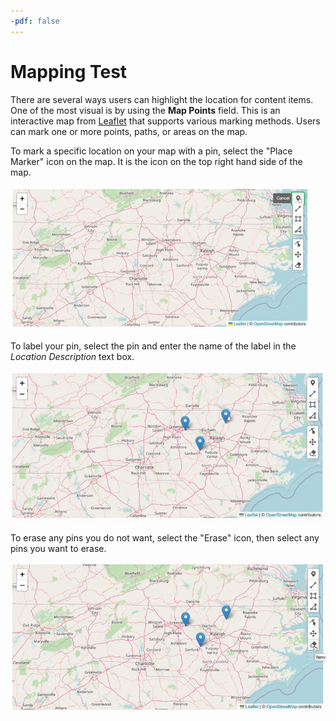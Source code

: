 ```yaml
---
-pdf: false
---
```


# Mapping Test

There are several ways users can highlight the location for content items. One of the most visual is by using the **Map Points** field. This is an interactive map from [Leaflet](https://leafletjs.com/) that supports various marking methods. Users can mark one or more points, paths, or areas on the map.

To mark a specific location on your map with a pin, select the "Place Marker" icon on the map. It is the icon on the top right hand side of the map.

![Mapping - drop a pin](../_embeds/pointsGIF1.gif "Drop a pin.")

To label your pin, select the pin and enter the name of the label in the *Location Description* text box.

![Mapping - label your pins](../_embeds/pointsGIF2.gif "Label your pins.")

To erase any pins you do not want, select the "Erase" icon, then select any pins you want to erase.

![Mapping - erase your pins](../_embeds/pointsGIF3.gif "Erase your pins.")
